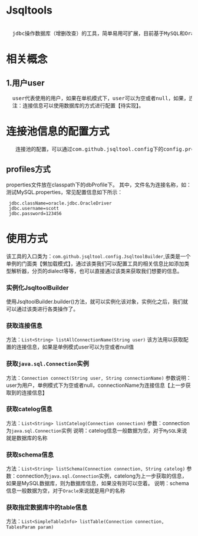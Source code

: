 # Jsqltools
<pre>  
  jdbc操作数据库（增删改查）的工具，简单易用可扩展，目前基于MySQL和Oracle数据库进行开发，可以自行扩展至其他数据库。
</pre>

# 相关概念

## 1.用户user
<pre>
  user代表使用的用户，如果在单机模式下，user可以为空或者null，如果，连接信息使用配置文件的方式则会在classpath的dbPrfile文件夹下寻找对应的属性文件，如果user为空，则直接在根目录下寻找，如果user不为空，则从对应的名为user的目录下寻找。
  注：连接信息可以使用数据库的方式进行配置【待实现】。
</pre>  



# 连接池信息的配置方式
<pre>
   连接池的配置，可以通过com.github.jsqltool.config下的config.properties文件的jsqltool.model进行配置。可选值为：profiles和databaseProfile，其分别代表使用properties配置连接池，databaseProfile代表使用数据库的方式进行配置。
</pre>
## profiles方式
  properties文件放在classpath下的dbProfile下。
  其中，文件名为连接名称，如：测试MySQL.properties，常见配置信息如下所示：
  
 ``` jdbc.url=jdbc\:oracle\:thin\:@localhost\:1521\:orcl
  jdbc.className=oracle.jdbc.OracleDriver
  jdbc.username=scott
  jdbc.password=123456 
  ```




# 使用方式
  该工具的入口类为：`com.github.jsqltool.config.JsqltoolBuilder`,该类是一个单例的门面类【懒加载模式】，通过该类我们可以配置工具的相关信息比如添加类型解析器，分页的dialect等等，也可以直接通过该类来获取我们想要的信息。
### 实例化JsqltoolBuilder  
  使用JsqltoolBuilder.builder()方法，就可以实例化该对象，实例化之后，我们就可以通过该类进行各类操作了。
  
### 获取连接信息
  方法：`List<String> listAllConnectionName(String user)`
  该方法用以获取配置的连接信息，如果是单例模式user可以为空或者null值

### 获取`java.sql.Connection`实例
  方法：`Connection connect(String user, String connectionName)`
  参数说明：user为用户，单例模式下为空或者null，connectionName为连接信息【上一步获取到的连接信息】

### 获取catelog信息
  方法：`List<String> listCatelog(Connection connection)`
  参数：connection为`java.sql.Connection`实例
  说明：catelog信息一般数据为空，对于`MySQL`来说就是数据库的名称

### 获取schema信息
  方法：`List<String> listSchema(Connection connection, String catelog)`
  参数：connection为`java.sql.Connection`实例，catelong为上一步获取的信息，如果是MySQL数据库，则为数据库信息，如果没有则可以空着。
  说明：schema信息一般数据为空，对于`Oracle`来说就是用户的名称

### 获取指定数据库中的table信息
  方法：`List<SimpleTableInfo> listTable(Connection connection, TablesParam param)`
    
  
  